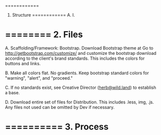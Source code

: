============
1. Structure
============
  A. 
    I. 

========
2. Files
========
A. Scaffolding/Framework: Bootstrap. Download Bootstrap theme at Go to http://getbootstrap.com/customize/ and customize the bootstrap download according to the client's brand standards. This includes the colors for buttons and links.

B. Make all colors flat. No gradients. Keep bootstrap standard colors for "warning", "alert", and "proceed." 

C. If no standards exist, see Creative Director (herb@wild.land) to establish a base.

D. Download entire set of files for Distribution. This includes .less, img, .js. Any files not used can be omitted by Dev if necessary.

==========
3. Process
==========
  
